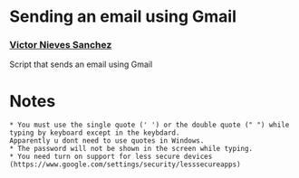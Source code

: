 # Sending an email using Gmail

### [Victor Nieves Sanchez](https://twitter.com/VictorNS69)

Script that sends an email using Gmail

# Notes
```
* You must use the single quote (' ') or the double quote (" ") while typing by keyboard except in the keybdard.
Apparently u dont need to use quotes in Windows.
* The password will not be shown in the screen while typing.
* You need turn on support for less secure devices (https://www.google.com/settings/security/lesssecureapps)
```
